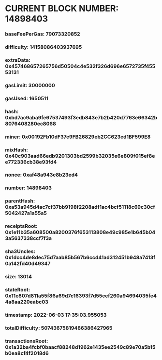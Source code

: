 # CURRENT BLOCK NUMBER: 14898403

### baseFeePerGas: 79073320852
### difficulty: 14158086403937695
### extraData: 0x457468657265756d50504c4e532f326d696e6572735f45553131
### gasLimit: 30000000
### gasUsed: 1650511
### hash: 0xbd7ac9aba9fe67537493f3edb843e7b2b420d7763e66342b8076408280ec8068
### miner: 0x00192Fb10dF37c9FB26829eb2CC623cd1BF599E8
### mixHash: 0x40c903aad66edb9201303bd2599b32035e6e809f015ef8ee772336cb38e93fd4
### nonce: 0xaf48a943c8b23ed4
### number: 14898403
### parentHash: 0xa53a945d4ac7cf37bb9198f2208adf1ac4bcf51118c69c30cf5042427a1a55a5
### receiptsRoot: 0x1e11b35a608500a8200376f653113808e49c985e1b645b043a5637338ccf7f3a
### sha3Uncles: 0x1dcc4de8dec75d7aab85b567b6ccd41ad312451b948a7413f0a142fd40d49347
### size: 13014
### stateRoot: 0x11e807d811a55f86a69d7c16393f7d55cef260a94694035fe44a8aa220eabc03
### timestamp: 2022-06-03 17:35:03.955053
### totalDifficulty: 50743675819486386427965
### transactionsRoot: 0x1a32ba4fcbf0baacf88248d1962e1435ee2549c89e70a5b15b0ea8cf4f2018d6
